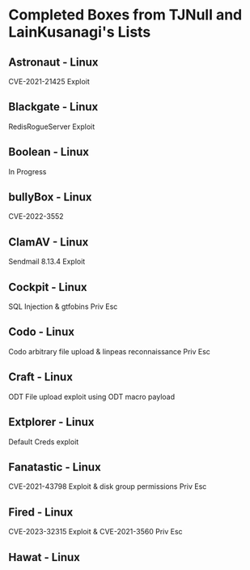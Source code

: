 # Completed Boxes from TJNull and LainKusanagi's Lists
## Astronaut - Linux
CVE-2021-21425 Exploit

## Blackgate - Linux
RedisRogueServer Exploit

## Boolean - Linux
In Progress

## bullyBox - Linux
CVE-2022-3552

## ClamAV - Linux
Sendmail 8.13.4 Exploit

## Cockpit - Linux
SQL Injection & gtfobins Priv Esc

## Codo - Linux
Codo arbitrary file upload & linpeas reconnaissance Priv Esc

## Craft - Linux
ODT File upload exploit using ODT macro payload

## Extplorer - Linux
Default Creds exploit

## Fanatastic - Linux
CVE-2021-43798 Exploit & disk group permissions Priv Esc

## Fired - Linux
CVE-2023-32315 Exploit & CVE-2021-3560 Priv Esc

## Hawat - Linux
